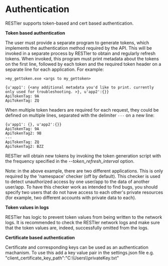 # Authentication

RESTler supports token-based and cert based authentication.

**Token based authentication**

The user must provide a separate program to generate tokens, which implements the authentication method required by the API.  This will be invoked in a separate process by RESTler to obtain and regularly refresh tokens.  When invoked, this program must print metadata about the tokens on the first line, followed by each token and the required token header on a separate line for each application.  For example:

`>my_gettoken.exe <args to my_gettoken>`

```
{u'app1': {<any additional metadata you'd like to print. currently only used for troubleshooting. >}, u'app2':{}}
ApiTokenTag: 9A
ApiTokenTag: ZQ
```

When multiple token headers are required for each request, they could be defined on multiple lines, separated with the delimiter `---` on a new line:

```
{u'app1': {}, u'app2':{}}
ApiTokenTag: 9A
ApiTokenTag2: 9B
---
ApiTokenTag: ZQ
ApiTokenTag2: BZZ
```

RESTler will obtain new tokens by invoking the token generation script with the frequency specified in the *--token_refresh_interval* option.


Note: in the above example, there are two different applications.  This is only required by the 'namespace' checker (off by default).  This checker is used to detect unauthorized access by one user/app to the data of another user/app.  To have this checker work as intended to find bugs, you should specify two users that do not have access to each other's private resources (for example, two different accounts with private data to each).​

**Token values in logs**

RESTler has logic to prevent token values from being written to the network logs.  It is recommended to check the RESTler network logs and make sure that the token values are, indeed,  successfully omitted from the logs. 
                
**Certificate based authentication**
                
Certificate and corresponding keys can be used as an authentication machanism. To use this add a key value pair in the settings.json file e.g. 
                "client_certificate_key_path":"C:\\Users\\<folder></folder>\\privateKey.txt"